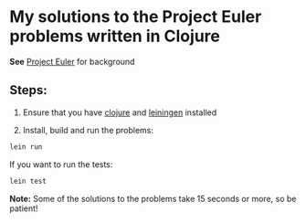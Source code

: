 # My solutions to the Project Euler problems written in Clojure

**See** [Project Euler](https://projecteuler.net/about) for background

## Steps:
1. Ensure that you have [clojure](https://clojure.org) and [leiningen](https://github.com/technomancy/leiningen) installed

2. Install, build and run the problems:
```sh
lein run
```

If you want to run the tests:
```sh
lein test
```

**Note:** Some of the solutions to the problems take 15 seconds or more, so be patient!

